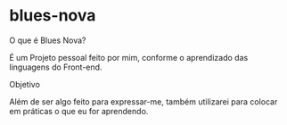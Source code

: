 # blues-nova

O que é Blues Nova?
<p>É um Projeto pessoal feito por mim, conforme o aprendizado das linguagens do Front-end.</p>

Objetivo 
<p> Além de ser algo feito para expressar-me, também utilizarei para colocar em práticas o que eu for aprendendo.</p>